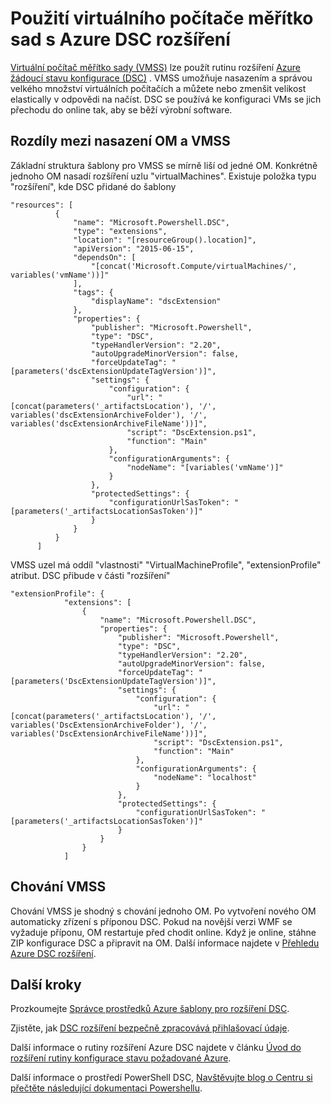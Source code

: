 <properties
   pageTitle="Použití žádoucí stavu konfigurace sadami měřítko virtuálního počítače | Microsoft Azure"
   description="Použití virtuálního počítače měřítko sad s Azure DSC rozšíření"
   services="virtual-machine-scale-sets"
   documentationCenter=""
   authors="zjalexander"
   manager="timlt"
   editor=""
   tags="azure-service-management,azure-resource-manager"
   keywords=""/>

<tags
   ms.service="virtual-machine-scale-sets"
   ms.devlang="na"
   ms.topic="article"
   ms.tgt_pltfrm="vm-windows"
   ms.workload="na"
   ms.date="09/15/2016"
   ms.author="zachal"/>

# <a name="using-virtual-machine-scale-sets-with-the-azure-dsc-extension"></a>Použití virtuálního počítače měřítko sad s Azure DSC rozšíření

[Virtuální počítač měřítko sady (VMSS)](virtual-machine-scale-sets-overview.md) lze použít rutinu rozšíření [Azure žádoucí stavu konfigurace (DSC)](../virtual-machines/virtual-machines-windows-extensions-dsc-overview.md) . VMSS umožňuje nasazením a správou velkého množství virtuálních počítačích a můžete nebo zmenšit velikost elastically v odpovědi na načíst. DSC se používá ke konfiguraci VMs se jich přechodu do online tak, aby se běží výrobní software.

## <a name="differences-between-deploying-to-vm-and-vmss"></a>Rozdíly mezi nasazení OM a VMSS

Základní struktura šablony pro VMSS se mírně liší od jedné OM. Konkrétně jednoho OM nasadí rozšíření uzlu "virtualMachines". Existuje položka typu "rozšíření", kde DSC přidané do šablony

```
"resources": [
          {
              "name": "Microsoft.Powershell.DSC",
              "type": "extensions",
              "location": "[resourceGroup().location]",
              "apiVersion": "2015-06-15",
              "dependsOn": [
                  "[concat('Microsoft.Compute/virtualMachines/', variables('vmName'))]"
              ],
              "tags": {
                  "displayName": "dscExtension"
              },
              "properties": {
                  "publisher": "Microsoft.Powershell",
                  "type": "DSC",
                  "typeHandlerVersion": "2.20",
                  "autoUpgradeMinorVersion": false,
                  "forceUpdateTag": "[parameters('dscExtensionUpdateTagVersion')]",
                  "settings": {
                      "configuration": {
                          "url": "[concat(parameters('_artifactsLocation'), '/', variables('dscExtensionArchiveFolder'), '/', variables('dscExtensionArchiveFileName'))]",
                          "script": "DscExtension.ps1",
                          "function": "Main"
                      },
                      "configurationArguments": {
                          "nodeName": "[variables('vmName')]"
                      }
                  },
                  "protectedSettings": {
                      "configurationUrlSasToken": "[parameters('_artifactsLocationSasToken')]"
                  }
              }
          }
      ]
```

VMSS uzel má oddíl "vlastnosti" "VirtualMachineProfile", "extensionProfile" atribut. DSC přibude v části "rozšíření"

```
"extensionProfile": {
            "extensions": [
                {
                    "name": "Microsoft.Powershell.DSC",
                    "properties": {
                        "publisher": "Microsoft.Powershell",
                        "type": "DSC",
                        "typeHandlerVersion": "2.20",
                        "autoUpgradeMinorVersion": false,
                        "forceUpdateTag": "[parameters('DscExtensionUpdateTagVersion')]",
                        "settings": {
                            "configuration": {
                                "url": "[concat(parameters('_artifactsLocation'), '/', variables('DscExtensionArchiveFolder'), '/', variables('DscExtensionArchiveFileName'))]",
                                "script": "DscExtension.ps1",
                                "function": "Main"
                            },
                            "configurationArguments": {
                                "nodeName": "localhost"
                            }
                        },
                        "protectedSettings": {
                            "configurationUrlSasToken": "[parameters('_artifactsLocationSasToken')]"
                        }
                    }
                }
            ]
```

## <a name="behavior-for-vmss"></a>Chování VMSS

Chování VMSS je shodný s chování jednoho OM. Po vytvoření nového OM automaticky zřízení s příponou DSC. Pokud na novější verzi WMF se vyžaduje příponu, OM restartuje před chodit online. Když je online, stáhne ZIP konfigurace DSC a připravit na OM. Další informace najdete v [Přehledu Azure DSC rozšíření](../virtual-machines/virtual-machines-windows-extensions-dsc-overview.md).

## <a name="next-steps"></a>Další kroky ##
Prozkoumejte [Správce prostředků Azure šablony pro rozšíření DSC](../virtual-machines/virtual-machines-windows-extensions-dsc-template.md).

Zjistěte, jak [DSC rozšíření bezpečně zpracovává přihlašovací údaje](../virtual-machines/virtual-machines-windows-extensions-dsc-credentials.md). 

Další informace o rutiny rozšíření Azure DSC najdete v článku [Úvod do rozšíření rutiny konfigurace stavu požadované Azure](../virtual-machines/virtual-machines-windows-extensions-dsc-overview.md). 

Další informace o prostředí PowerShell DSC, [Navštěvujte blog o Centru si přečtěte následující dokumentaci Powershellu](https://msdn.microsoft.com/powershell/dsc/overview). 


